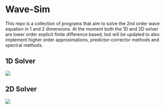 # Wave-Sim
This repo is a collection of programs that aim to solve the 2nd order wave equation in 1 and 2 dimensions. At the moment both the 1D and 2D solver are lower order explicit finite difference based, but will be updated to also implement higher order approximations, predictor-corrector methods and spectral methods. 

## 1D Solver
![](https://github.com/pnkchor/Wave-Sim/blob/main/images/1Danim.gif)

## 2D Solver
![](https://github.com/pnkchor/Wave-Sim/blob/main/images/2danim.gif)
